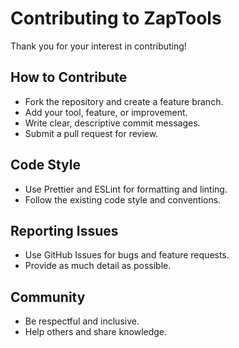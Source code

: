 # Contributing to ZapTools

Thank you for your interest in contributing!

## How to Contribute
- Fork the repository and create a feature branch.
- Add your tool, feature, or improvement.
- Write clear, descriptive commit messages.
- Submit a pull request for review.

## Code Style
- Use Prettier and ESLint for formatting and linting.
- Follow the existing code style and conventions.

## Reporting Issues
- Use GitHub Issues for bugs and feature requests.
- Provide as much detail as possible.

## Community
- Be respectful and inclusive.
- Help others and share knowledge. 